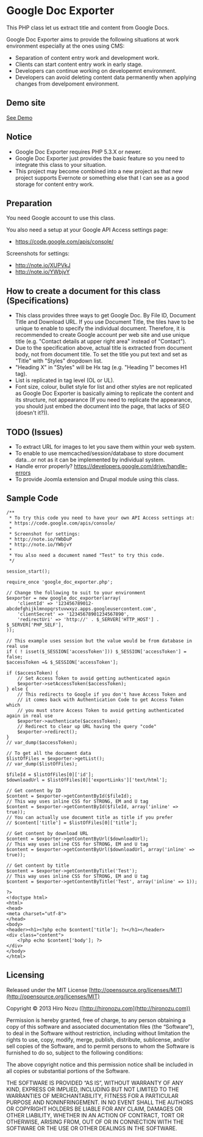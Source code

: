 Google Doc Exporter
===============
This PHP class let us extract title and content from Google Docs.

Google Doc Exporter aims to provide the following situations at work environment especially at the ones using CMS:

* Separation of content entry work and development work.
* Clients can start content entry work in early stage.
* Developers can continue working on developemnt environment.
* Developers can avoid deleting content data permanently when applying changes from develpoment environment.

Demo site
---------------
[See Demo](http://public.hironozu.com/google_doc_exporter_demo/)

Notice
---------------
* Google Doc Exporter requires PHP 5.3.X or newer.
* Google Doc Exporter just provides the basic feature so you need to integrate this class to your situation.
* This project may become combined into a new project as that new project supports Evernote or something else that I can see as a good storage for content entry work.

Preparation
---------------
You need Google account to use this class.

You also need a setup at your Google API Access settings page:
* https://code.google.com/apis/console/

Screenshots for settings:
* http://note.io/XUPVkJ
* http://note.io/YWbjvY

How to create a document for this class (Specifications)
---------------
* This class provides three ways to get Google Doc. By File ID, Document Title and Download URL. If you use Document Title, the tiles have to be unique to enable to specify the individual document. Therefore, it is recommended to create Google account per web site and use unique title (e.g. "Contact details at upper right area" instead of "Contact").
* Due to the specification above, actual title is extracted from document body, not from document title. To set the title you put text and set as "Title" with "Styles" dropdown list.
* "Heading X" in "Styles" will be Hx tag (e.g. "Heading 1" becomes H1 tag).
* List is replicated in tag level (OL or UL).
* Font size, colour, bullet style for list and other styles are not replicated as Google Doc Exporter is basically aiming to replicate the content and its structure, not appearance (If you need to replicate the appearance, you should just embed the document into the page, that lacks of SEO (doesn't it?)).

TODO (Issues)
---------------
* To extract URL for images to let you save them within your web system.
* To enable to use memcached/session/database to store document data...or not as it can be implemented by individual system.
* Handle error properly? https://developers.google.com/drive/handle-errors
* To provide Joomla extension and Drupal module using this class.

Sample Code
---------------

    /**
     * To try this code you need to have your own API Access settings at:
     * https://code.google.com/apis/console/
     *
     * Screenshot for settings:
     * http://note.io/YWbDuP
     * http://note.io/YWbjvY
     *
     * You also need a document named "Test" to try this code.
     */

    session_start();

    require_once 'google_doc_exporter.php';

    // Change the following to suit to your environment
    $exporter = new google_doc_exporter(array(
        'clientId' => '123456789012-abcdefghijklmnopqrstuvwxyz.apps.googleusercontent.com',
        'clientSecret' => '12345678901234567890',
        'redirectUri' => 'http://' . $_SERVER['HTTP_HOST'] . $_SERVER['PHP_SELF'],
    ));

    // This example uses session but the value would be from database in real use
    if ( ! isset($_SESSION['accessToken'])) $_SESSION['accessToken'] = false;
    $accessToken =& $_SESSION['accessToken'];

    if ($accessToken) {
        // Set Access Token to avoid getting authenticated again
        $exporter->setAccessToken($accessToken);
    } else {
        // This redirects to Google if you don't have Access Token and
        // it comes back with Authentication Code to get Access Token which
        // you must store Access Token to avoid getting authenticated again in real use
        $exporter->authenticate($accessToken);
        // Redirect to clear up URL having the query "code"
        $exporter->redirect();
    }
    // var_dump($accessToken);

    // To get all the document data
    $listOfFiles = $exporter->getList();
    // var_dump($listOfFiles);

    $fileId = $listOfFiles[0]['id'];
    $downloadUrl = $listOfFiles[0]['exportLinks']['text/html'];

    // Get content by ID
    $content = $exporter->getContentById($fileId);
    // This way uses inline CSS for STRONG, EM and U tag
    $content = $exporter->getContentById($fileId, array('inline' => true));
    // You can actually use document title as title if you prefer
    // $content['title'] = $listOfFiles[0]['title'];

    // Get content by download URL
    $content = $exporter->getContentByUrl($downloadUrl);
    // This way uses inline CSS for STRONG, EM and U tag
    $content = $exporter->getContentByUrl($downloadUrl, array('inline' => true));

    // Get content by title
    $content = $exporter->getContentByTitle('Test');
    // This way uses inline CSS for STRONG, EM and U tag
    $content = $exporter->getContentByTitle('Test', array('inline' => 1));

    ?>
    <!doctype html>
    <html>
    <head>
    <meta charset="utf-8">
    </head>
    <body>
    <header><h1><?php echo $content['title']; ?></h1></header>
    <div class="content">
        <?php echo $content['body']; ?>
    </div>
    </body>
    </html>

Licensing
---------------

Released under the MIT License [http://opensource.org/licenses/MIT](http://opensource.org/licenses/MIT)

Copyright © 2013 Hiro Nozu ([http://hironozu.com](http://hironozu.com))

Permission is hereby granted, free of charge, to any person obtaining a copy of this software and associated documentation files (the “Software”), to deal in the Software without restriction, including without limitation the rights to use, copy, modify, merge, publish, distribute, sublicense, and/or sell copies of the Software, and to permit persons to whom the Software is furnished to do so, subject to the following conditions:

The above copyright notice and this permission notice shall be included in all copies or substantial portions of the Software.

THE SOFTWARE IS PROVIDED “AS IS”, WITHOUT WARRANTY OF ANY KIND, EXPRESS OR IMPLIED, INCLUDING BUT NOT LIMITED TO THE WARRANTIES OF MERCHANTABILITY, FITNESS FOR A PARTICULAR PURPOSE AND NONINFRINGEMENT. IN NO EVENT SHALL THE AUTHORS OR COPYRIGHT HOLDERS BE LIABLE FOR ANY CLAIM, DAMAGES OR OTHER LIABILITY, WHETHER IN AN ACTION OF CONTRACT, TORT OR OTHERWISE, ARISING FROM, OUT OF OR IN CONNECTION WITH THE SOFTWARE OR THE USE OR OTHER DEALINGS IN THE SOFTWARE.
